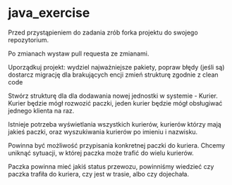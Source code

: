 # java_exercise

Przed przystąpieniem do zadania zrób forka projektu do swojego repozytorium.

Po zmianach wystaw pull requesta ze zmianami.

Uporządkuj projekt:
wydziel najważniejsze pakiety,
popraw błędy (jeśli są)
dostarcz migrację dla brakujących encji
zmień strukturę zgodnie z clean code

Stwórz strukturę dla dla dodawania nowej jednostki w systemie - Kurier. Kurier będzie mógł rozwozić paczki, jeden kurier będzie mógł obsługiwać jednego klienta na raz.

Istnieje potrzeba wyświetlania wszystkich kurierów, kurierów którzy mają jakieś paczki, oraz wyszukiwania kurierów po imieniu i nazwisku.

Powinna być możliwość przypisania konkretnej paczki do kuriera. Chcemy uniknąć sytuacji, w której paczka może trafić do wielu kurierów.

Paczka powinna mieć jakiś status przewozu, powinniśmy wiedzieć czy paczka trafiła do kuriera, czy jest w trasie, albo czy dojechała.
